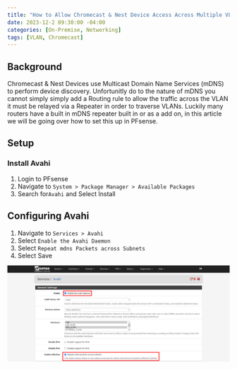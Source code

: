 ```yaml
---
title: "How to Allow Chromecast & Nest Device Access Across Multiple VLANs"
date: 2023-12-2 09:30:00 -04:00
categories: [On-Premise, Networking]
tags: [VLAN, Chromecast]
---
```

## Background
Chromecast & Nest Devices use Multicast Domain Name Services (mDNS) to perform device discovery. Unfortunitly do to the nature of mDNS you cannot simply simply add a Routing rule to allow the traffic across the VLAN it must be relayed via a Repeater in order to traverse VLANs. Luckily many routers have a built in mDNS repeater built in or as a add on, in this article we will be going over how to set this up in PFsense.

## Setup
### Install Avahi
1. Login to PFsense
2. Navigate to `System > Package Manager > Available Packages`
3. Search for`Avahi` and Select Install

## Configuring Avahi
1. Navigate to `Services > Avahi`
2. Select `Enable the Avahi Daemon`
3. Select `Repeat mdns Packets across Subnets`
4. Select Save

![Image1](/assets/2023/Multi-vlan-chromecast/1.png)